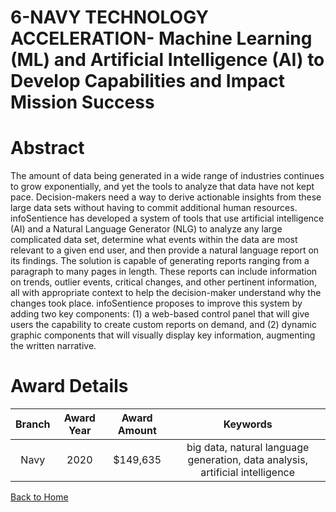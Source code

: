 
6-NAVY TECHNOLOGY ACCELERATION- Machine Learning (ML) and Artificial Intelligence (AI) to Develop Capabilities and Impact Mission Success
=========================================================================================================================================

# Abstract


The amount of data being generated in a wide range of industries continues to grow exponentially, and yet the tools to analyze that data have not kept pace. Decision-makers need a way to derive actionable insights from these large data sets without having to commit additional human resources. infoSentience has developed a system of tools that use artificial intelligence (AI) and a Natural Language Generator (NLG) to analyze any large complicated data set, determine what events within the data are most relevant to a given end user, and then provide a natural language report on its findings. The solution is capable of generating reports ranging from a paragraph to many pages in length. These reports can include information on trends, outlier events, critical changes, and other pertinent information, all with appropriate context to help the decision-maker understand why the changes took place. infoSentience proposes to improve this system by adding two key components: (1) a web-based control panel that will give users the capability to create custom reports on demand, and (2) dynamic graphic components that will visually display key information, augmenting the written narrative.  

# Award Details

|Branch|Award Year|Award Amount|Keywords|
| :---: | :---: | :---: | :---: |
|Navy|2020|$149,635|big data, natural language generation, data analysis, artificial intelligence|
  
  


[Back to Home](https://github.com/chrischow/dod_sbir_awards#2088)